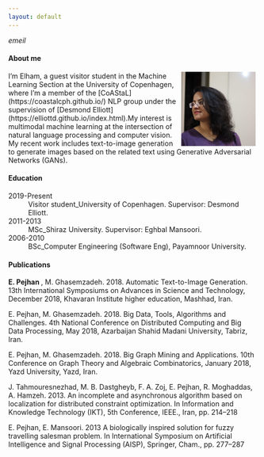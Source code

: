 ```yaml
---
layout: default
---
```


<i class="glyphicon glyphicon-envelope"> emeil </i>
 
<h4> About me </h4>
<p>
<img style="padding: 0 5px; float: right; margin-left:5px;" src="profile.jpg" width="150" height="150">
</p>
<p style="margin-top: 10px;"> </p>
I’m Elham, a guest visitor student in the Machine Learning Section at the University of Copenhagen, where I’m a member of the [CoAStaL](https://coastalcph.github.io/) NLP group under the supervision of [Desmond Elliott](https://elliottd.github.io/index.html).My interest is multimodal machine learning at the intersection of natural language processing and computer vision. My recent work includes text-to-image generation to generate images based on the related text using Generative Adversarial Networks (GANs). 

<h4>Education</h4>

<dl>
<dt>2019-Present</dt>
<dd>Visitor student_University of Copenhagen. Supervisor: Desmond Elliott.</dd>
<dt>2011-2013</dt>
<dd>MSc_Shiraz University. Supervisor: Eghbal Mansoori.</dd>
<dt>2006-2010</dt>
<dd>BSc_Computer Engineering (Software Eng), Payamnoor University. </dd>
</dl>



<h4>Publications</h4>

<b>E. Pejhan </b>, M. Ghasemzadeh. 2018. Automatic Text-to-Image Generation. 13th International Symposiums on Advances in         Science and Technology, December 2018, Khavaran Institute higher education, Mashhad, Iran.

E. Pejhan, M. Ghasemzadeh. 2018. Big Data, Tools, Algorithms and Challenges. 4th National Conference on Distributed Computing and Big Data Processing, May 2018, Azarbaijan Shahid Madani University, Tabriz, Iran.

E. Pejhan, M. Ghasemzadeh. 2018. Big Graph Mining and Applications. 10th Conference on Graph Theory and Algebraic Combinatorics, January 2018, Yazd University, Yazd, Iran.

J. Tahmouresnezhad, M. B. Dastgheyb, F. A. Zoj, E. Pejhan, R. Moghaddas, A. Hamzeh. 2013. An incomplete and asynchronous algorithm based on localization for distributed constraint optimization. In Information and Knowledge Technology (IKT), 5th Conference, IEEE., Iran, pp. 214–218

E. Pejhan, E. Mansoori. 2013 A biologically inspired solution for fuzzy travelling salesman problem. In International Symposium on Artificial Intelligence and Signal Processing (AISP), Springer, Cham., pp. 277–287
   


